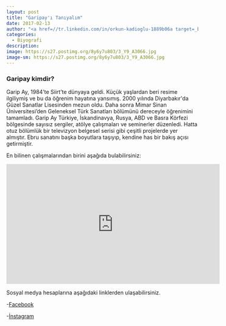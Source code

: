 ```yaml
---
layout: post
title: "Garipay'ı Tanıyalım"
date: 2017-02-13
author: "<a href=//tr.linkedin.com/in/orkun-kadioglu-1889b06a target=_blank>Orkun Kadıoğlu</a>"
categories:
  - Biyografi
description:
image: https://s27.postimg.org/8y6y7u803/3_Y9_A3066.jpg
image-sm: https://s27.postimg.org/8y6y7u803/3_Y9_A3066.jpg
---
```

### Garipay kimdir?

Garip Ay, 1984’te Siirt’te dünyaya geldi. Küçük yaşlardan beri resime ilgiliymiş ve bu da öğrenim hayatına yansımış. 2000 yılında Diyarbakır'da Güzel Sanatlar Lisesinden mezun oldu. Daha sonra Mimar Sinan Üniversitesi’den Geleneksel Türk Sanatları bölümünü dereceyle öğrenimini tamamladı. Garip Ay Türkiye, İskandinavya, Rusya, ABD ve Basra Körfezi bölgesinde sayısız sergiler, atölye çalışmaları ve seminerler düzenledi. Hatta otuz bölümlük bir televizyon belgesel serisi gibi çeşitli projelerde yer almıştır. Ebru sanatını başka boyutlara taşıyıp, kendine has bir bakış açısı getirmiştir.

En bilinen çalışmalarından birini aşağıda bulabilirsiniz:

<iframe width="560" height="315" src="https://www.youtube.com/embed/4dKy7HNU4vk" frameborder="0" allowfullscreen></iframe>


Sosyal medya hesaplarına aşağıdaki linklerden ulaşabilirsiniz.

-[Facebook](https://www.facebook.com/garipayart)

-[İnstagram](https://www.instagram.com/garipay/)
